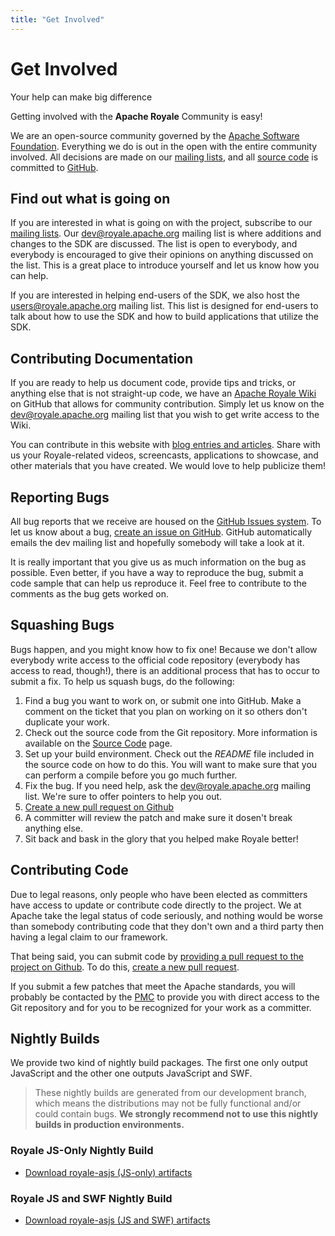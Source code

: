 ```yaml
---
title: "Get Involved"
---
```

# Get Involved

Your help can make big difference

Getting involved with the **Apache Royale** Community is easy!

We are an open-source community governed by the [Apache Software Foundation](https://www.apache.org/). Everything we do is out in the open with the entire community involved. All decisions are made on our [mailing lists](/mailing-lists/), and all [source code](/source-code/) is committed to [GitHub](https://github.com/apache/royale-asjs/wiki/Apache-Royale-Source-Code-Repositories).

## Find out what is going on

If you are interested in what is going on with the project, subscribe to our [mailing lists](/mailing-lists/). Our [dev@royale.apache.org](mailto:dev@royale.apache.org) mailing list is where additions and changes to the SDK are discussed. The list is open to everybody, and everybody is encouraged to give their opinions on anything discussed on the list. This is a great place to introduce yourself and let us know how you can help.

If you are interested in helping end-users of the SDK, we also host the [users@royale.apache.org](mailto:users@royale.apache.org) mailing list. This list is designed for end-users to talk about how to use the SDK and how to build applications that utilize the SDK.

## Contributing Documentation

If you are ready to help us document code, provide tips and tricks, or anything else that is not straight-up code, we have an [Apache Royale Wiki](https://github.com/apache/royale-asjs/wiki) on GitHub that allows for community contribution. Simply let us know on the [dev@royale.apache.org](mailto:dev@royale.apache.org) mailing list that you wish to get write access to the Wiki.

You can contribute in this website with [blog entries and articles](/blog/). Share with us your Royale-related videos, screencasts, applications to showcase, and other materials that you have created. We would love to help publicize them!

## Reporting Bugs

All bug reports that we receive are housed on the [GitHub Issues system](https://github.com/apache/royale-asjs/issues). To let us know about a bug, [create an issue on GitHub](https://github.com/apache/royale-asjs/issues/new/choose). GitHub automatically emails the dev mailing list and hopefully somebody will take a look at it.

It is really important that you give us as much information on the bug as possible. Even better, if you have a way to reproduce the bug, submit a code sample that can help us reproduce it. Feel free to contribute to the comments as the bug gets worked on.

## Squashing Bugs

Bugs happen, and you might know how to fix one! Because we don't allow everybody write access to the official code repository (everybody has access to read, though!), there is an additional process that has to occur to submit a fix. To help us squash bugs, do the following:

1. Find a bug you want to work on, or submit one into GitHub. Make a comment on the ticket that you plan on working on it so others don't duplicate your work.
1. Check out the source code from the Git repository. More information is available on the [Source Code](/source-code/) page.
1. Set up your build environment. Check out the _README_ file included in the source code on how to do this. You will want to make
sure that you can perform a compile before you go much further.
1. Fix the bug. If you need help, ask the [dev@royale.apache.org](mailto:dev@royale.apache.org) mailing list. We're sure to offer pointers to help you out.
1. [Create a new pull request on Github](https://github.com/apache/royale-asjs/compare)
1. A committer will review the patch and make sure it dosen't break anything else.
1. Sit back and bask in the glory that you helped make Royale better!

## Contributing Code

Due to legal reasons, only people who have been elected as committers have access to update or contribute code directly to the project. We at Apache take the legal status of code seriously, and nothing would be worse than somebody contributing code that they don't own and a third party then having a legal claim to our framework.

That being said, you can submit code by [providing a pull request to the project on Github](https://github.com/apache/royale-asjs/pulls). To do this, [create a new pull request](https://github.com/apache/royale-asjs/compare).

If you submit a few patches that meet the Apache standards, you will probably be contacted by the [PMC](/team/) to provide you with direct access to the Git repository and for you to be recognized for your work as a committer.

## Nightly Builds

We provide two kind of nightly build packages. The first one only output JavaScript and the other one outputs JavaScript and SWF.

> These nightly builds are generated from our development branch, which means the distributions may not be fully functional and/or could contain bugs. **We strongly recommend not to use this nightly builds in production environments.**

### Royale JS-Only Nightly Build

- [<i class="fa fa-external-link"></i> Download royale-asjs (JS-only) artifacts](http://apacheroyaleci2.westus2.cloudapp.azure.com:8080/job/royale-asjs_jsonly/lastSuccessfulBuild/artifact/out/)
</ul>

### Royale JS and SWF Nightly Build

- [<i class="fa fa-external-link"></i> Download royale-asjs (JS and SWF) artifacts](http://apacheroyaleci2.westus2.cloudapp.azure.com:8080/job/royale-asjs/lastSuccessfulBuild/artifact/out/)